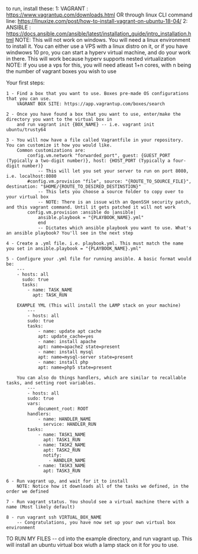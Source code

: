 to run, install these:
    1: VAGRANT : https://www.vagrantup.com/downloads.html
                    OR through linux CLI command line: https://linuxize.com/post/how-to-install-vagrant-on-ubuntu-18-04/
    2: ANSIBLE : https://docs.ansible.com/ansible/latest/installation_guide/intro_installation.html
            NOTE: This will not work on windows. You will need a linux environment to install it. 
                    You can either use a VPS with a linux distro on it, or if you have windwows 10 pro,
                    you can start a hyperv virtual machine, and do your work in there. This will work because
                    hyperv supports nested virtualization
            NOTE: If you use a vps for this, you will need atleast 1+n cores, with n being the number of vagrant boxes you wish to use
        
Your first steps:

    1 - Find a box that you want to use. Boxes pre-made OS configurations that you can use. 
        VAGRANT BOX SITE: https://app.vagrantup.com/boxes/search

    2 - Once you have found a box that you want to use, enter/make the directory you want to the virtual box in
        and run vagrant init {BOX_NAME} -- i.e. vagrant init ubuntu/trusty64

    3 - You will now have a file called Vagrantfile in your repository. You can customize it how you would like.
        Common customizations are:
            config.vm.network "forwarded_port", guest: {GUEST_PORT (Typically a two-digit number)}, host: {HOST_PORT (Typically a four-digit number)}
                -- This will let you set your server to run on port 8080, i.e. localhost:8080
            #config.vm.provision "file", source: "{ROUTE_TO_SOURCE_FILE}", destination: "$HOME/{ROUTE_TO_DESIRED_DESTINSTION}"
                -- This lets you choose a source folder to copy over to your virtual box
                -- NOTE: There is an issue with an OpenSSH security patch, and this vagrant command. Until it gets patched it will not work
            config.vm.provision :ansible do |ansible|
		        ansible.playbook = "{PLAYBOOK_NAME}.yml"
	            end
                -- Dictates which ansible playbook you want to use. What's an ansible playbook? You'll see in the next step
    
    4 - Create a .yml file. i.e. playbook.yml. This must match the name you set in ansible.playbook = "{PLAYBOOK_NAME}.yml"
    
    5 - Configure your .yml file for running ansible. A basic format would be:
        ---
        - hosts: all
          sudo: true
          tasks:
            - name: TASK_NAME
              apt: TASK_RUN

        EXAMPLE YML (This will install the LAMP stack on your machine)
            ---
            - hosts: all
            sudo: true
            tasks:
                - name: update apt cache
                apt: update_cache=yes
                - name: install apache
                apt: name=apache2 state=present
                - name: install mysql
                apt: name=mysql-server state=present
                - name: install php
                apt: name=php5 state=present
        
        You can also do things handlers, which are similar to recallable tasks, and setting root variables.
            ---
            - hosts: all
            sudo: true
            vars:
                document_root: ROOT
            handlers:
                - name: HANDLER_NAME
                  service: HANDLER_RUN
            tasks:
                - name: TASK1_NAME
                  apt: TASK1_RUN
                - name: TASK2_NAME
                  apt: TASK2_RUN
                  notify: 
                    - HANDLER_NAME
                - name: TASK3_NAME
                  apt: TASK3_RUN

    6 - Run vagrant up, and wait for it to install
        NOTE: Notice how it downloads all of the tasks we defined, in the order we defined
    
    7 - Run vagrant status. You should see a virtual machine there with a name (Most likely default)

    8 - run vagrant ssh VIRTUAL_BOX_NAME
        -- Congratulations, you have now set up your own virtual box environment  

TO RUN MY FILES -- cd into the example directory, and run vagrant up. This will install an ubuntu virtual box wiuth a lamp stack on it for you to use.
